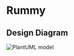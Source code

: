 # Rummy
## Design Diagram
![PlantUML model](https://www.planttext.com/api/plantuml/png/V99BIWGn48RtEKMjnPaJY8me288uE7E1J2YTO1v37aA3DtFXaRo2dQJIAH-uwKvz-V-gL2MVxn-Rc6H8sHeXb94nmcEsTgBrNXuCqdfhv8G1-auEZelssc2y3JwVGCX3J46g10LUKK3YU_-AOIYQGzkJGOikHNW8-bcxSxZ1cBIJINidj4iOdgH2scNW-eZgPKuu23Sk7JdIyKhTsZGx31h_KTMfmDbgHJDXSPd42BS-EtKai5vVKiVr2txnZxZDbK0nK9C3y9Qgkz9-ibAV9ngL2JJBSlHnK-BdpPKiFMqZ5szBIq286Bq6pduzXFQhbVbB47tEvP3VTgXIvpo-yxDb4eBhgUnCu0_U7F05003__mC0)
